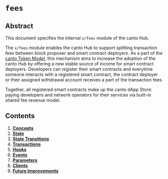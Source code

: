 <!--
order: 0
title: "Fees Overview"
parent:
  title: "fees"
-->

# `fees`

## Abstract

This document specifies the internal `x/fees` module of the canto Hub.

The `x/fees` module enables the canto Hub to support splitting transaction fees between block proposer and smart contract deployers. As a part of the [canto Token Model](https://canto.blog/the-canto-token-model-edc07014978b), this mechanism aims to increase the adoption of the canto Hub by offering a new stable source of income for smart contract deployers. Developers can register their smart contracts and everytime someone interacts with a registered smart contract, the contract deployer or their assigned withdrawal account receives a part of the transaction fees.

Together, all registered smart contracts make up the canto dApp Store: paying developers and network operators for their services via built-in shared fee revenue model.

## Contents

1. **[Concepts](01_concepts.md)**
2. **[State](02_state.md)**
3. **[State Transitions](03_state_transitions.md)**
4. **[Transactions](04_transactions.md)**
5. **[Hooks](05_hooks.md)**
6. **[Events](06_events.md)**
7. **[Parameters](07_parameters.md)**
8. **[Clients](08_clients.md)**
9. **[Future Improvements](09_improvements.md)**

